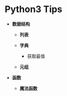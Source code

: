 # Python3 Tips

*  **数据结构**

    + **列表**
    
    + **字典**
      
         + 获取最值
    
    + **元组**

*  **函数**

   + **魔法函数**

